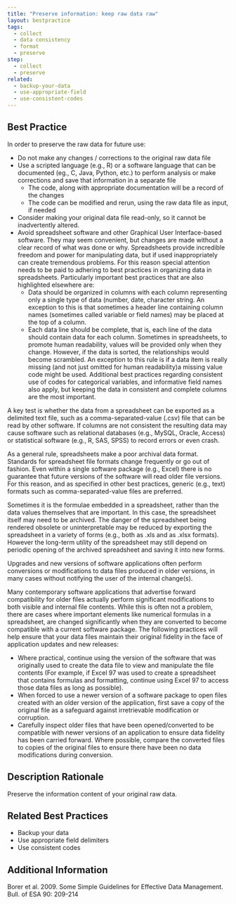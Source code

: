 ```yaml
---
title: "Preserve information: keep raw data raw"
layout: bestpractice
tags:
  - collect
  - data consistency
  - format
  - preserve
step:
  - collect
  - preserve 
related:
  - backup-your-data
  - use-appropriate-field
  - use-consistent-codes
---
```


## Best Practice

In order to preserve the raw data for future use:

- Do not make any changes / corrections to the original raw data file
- Use a scripted language (e.g., R) or a software language that can be documented (eg., C, Java, Python, etc.) to perform analysis or make corrections and save that information in a separate file
    - The code, along with appropriate documentation will be a record of the changes
    - The code can be modified and rerun, using the raw data file as input, if needed
- Consider making your original data file read-only, so it cannot be inadvertently altered.
- Avoid spreadsheet software and other Graphical User Interface-based software. They may seem convenient, but changes are made without a clear record of what was done or why. Spreadsheets provide incredible freedom and power for manipulating data, but if used inappropriately can create tremendous problems. For this reason special attention needs to be paid to adhering to best practices in organizing data in spreadsheets. Particularly important best practices that are also highlighted elsewhere are:
    - Data should be organized in columns with each column representing only a single type of data (number, date, character string. An exception to this is that sometimes a header line containing column names (sometimes called variable or field names) may be placed at the top of a column.
    - Each data line should be complete, that is, each line of the data should contain data for each column. Sometimes in spreadsheets, to promote human readability, values will be provided only when they change. However, if the data is sorted, the relationships would become scrambled. An exception to this rule is if a data item is really missing (and not just omitted for human readability)a missing value code might be used.
Additional best practices regarding consistent use of codes for categorical variables, and informative field names also apply, but keeping the data in consistent and complete columns are the most important.

A key test is whether the data from a spreadsheet can be exported as a delimited text file, such as a comma-separated-value (.csv) file that can be read by other software. If columns are not consistent the resulting data may cause software such as relational databases (e.g., MySQL, Oracle, Access) or statistical software (e.g., R, SAS, SPSS) to record errors or even crash.

As a general rule, spreadsheets make a poor archival data format. Standards for spreadsheet file formats change frequently or go out of fashion. Even within a single software package (e.g., Excel) there is no guarantee that future versions of the software will read older file versions. For this reason, and as specified in other best practices, generic (e.g., text) formats such as comma-separated-value files are preferred.

Sometimes it is the formulae embedded in a spreadsheet, rather than the data values themselves that are important. In this case, the spreadsheet itself may need to be archived. The danger of the spreadsheet being rendered obsolete or uninterpretable may be reduced by exporting the spreadsheet in a variety of forms (e.g., both as .xls and as .xlsx formats). However the long-term utility of the spreadsheet may still depend on periodic opening of the archived spreadsheet and saving it into new forms.

Upgrades and new versions of software applications often perform conversions or modifications to data files produced in older versions, in many cases without notifying the user of the internal change(s).

Many contemporary software applications that advertise forward compatibility for older files actually perform significant modifications to both visible and internal file contents. While this is often not a problem, there are cases where important elements like numerical formulas in a spreadsheet, are changed significantly when they are converted to become compatible with a current software package. The following practices will help ensure that your data files maintain their original fidelity in the face of application updates and new releases:

   - Where practical, continue using the version of the software that was originally used to create the data file to view and manipulate the file contents (For example, if Excel 97 was used to create a spreadsheet that contains formulas and formatting, continue using Excel 97 to access those data files as long as possible).
   - When forced to use a newer version of a software package to open files created with an older version of the application, first save a copy of the original file as a safeguard against irretrievable modification or corruption.
   - Carefully inspect older files that have been opened/converted to be compatible with newer versions of an application to ensure data fidelity has been carried forward. Where possible, compare the converted files to copies of the original files to ensure there have been no data modifications during conversion.

## Description Rationale

Preserve the information content of your original raw data.

## Related Best Practices

- Backup your data
- Use appropriate field delimiters
- Use consistent codes

## Additional Information

Borer et al. 2009. Some Simple Guidelines for Effective Data Management. Bull. of ESA 90: 209-214
